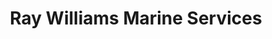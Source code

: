 ---
title: "Ray Williams Marine Services"
url: /bristol/ray-williams-marine-services/
shop: Boot
---